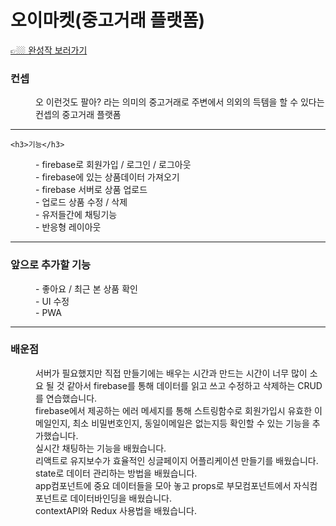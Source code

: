 <img src="https://user-images.githubusercontent.com/87287296/138562365-0457ee3f-2c2c-4809-a087-93cd124ebf92.gif" alt="">
<h1 class="desc-title">오이마켓(중고거래 플랫폼)</h1>
<a
  href="https://rjhee.github.io/oimarket-hook/"
  target="_blank"
  class="link"
  >👉🏼 완성작 보러가기</a
>
<dl class="desc-cover">
  <dt>
    <h3>컨셉</h3>
  </dt>
  <dd>
    오 이런것도 팔아? 라는 의미의 중고거래로 주변에서 의외의
    득템을 할 수 있다는 컨셉의 중고거래 플랫폼
  </dd>
  <hr>
  <dt>
    
    <h3>기능</h3>
  </dt>
  <dd>- firebase로 회원가입 / 로그인 / 로그아웃</dd>
  <dd>- firebase에 있는 상품데이터 가져오기</dd>
  <dd>- firebase 서버로 상품 업로드</dd>
  <dd>- 업로드 상품 수정 / 삭제</dd>
  <dd>- 유저들간에 채팅기능</dd>
  <dd>- 반응형 레이아웃</dd>
  <hr>
  <dt>
    <h3>앞으로 추가할 기능</h3>
  </dt>
  <dd>- 좋아요 / 최근 본 상품 확인</dd>
  <dd>- UI 수정</dd>
  <dd>- PWA</dd>
  <hr>
  <dt>
    <h3>배운점</h3>
  </dt>
  <dd>
    서버가 필요했지만 직접 만들기에는 배우는 시간과 만드는 시간이
    너무 많이 소요 될 것 같아서 firebase를 통해 데이터를 읽고 쓰고
    수정하고 삭제하는 CRUD를 연습했습니다.
  </dd>
  <dd>
    firebase에서 제공하는 에러 메세지를 통해 스트링함수로
    회원가입시 유효한 이메일인지, 최소 비밀번호인지, 동일이메일은
    없는지등 확인할 수 있는 기능을 추가했습니다.
  </dd>
  <dd>실시간 채팅하는 기능을 배웠습니다.</dd>
  <dd>
    리액트로 유지보수가 효율적인 싱글페이지 어플리케이션 만들기를
    배웠습니다.
  </dd>
  <dd>state로 데이터 관리하는 방법을 배웠습니다.</dd>
  <dd>
    app컴포넌트에 중요 데이터들을 모아 놓고 props로
    부모컴포넌트에서 자식컴포넌트로 데이터바인딩을 배웠습니다.
  </dd>
  <dd>contextAPI와 Redux 사용법을 배웠습니다.</dd>

</dl>
